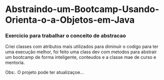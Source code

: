 # Abstraindo-um-Bootcamp-Usando-Orienta-o-a-Objetos-em-Java


### Exercicio para trabalhar o conceito de abstracao


Criei classes com atributos mais utilizados para diminuir o codigo para ter uma execução melhor, foi feito uma class dev com metodos para abstrair um bootcamp de forma inteligente, conteudos e a classe mae de curso e mentoria.



Obs:. O projeto pode ter atualizaçoe...
